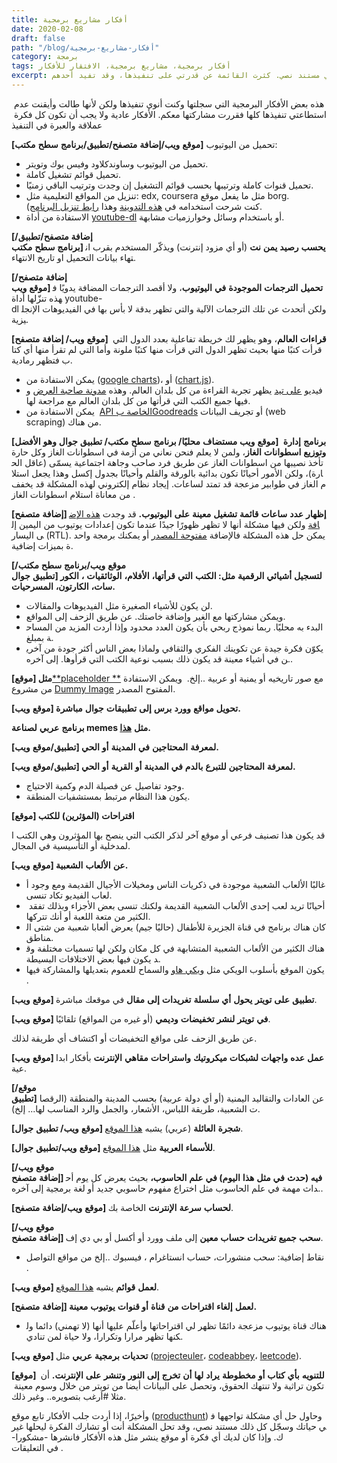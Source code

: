 ```yaml
---
title: أفكار مشاريع برمجية
date: 2020-02-08
draft: false
path: "/blog/أفكار-مشاريع-برمجية"
category: برمجة
tags: أفكار برمجية، مشاريع برمجية، الافتقار للأفكار
excerpt: كتبت هنا بعض المشاريع البرمجية التي كنت أسجلها في مستند نصي. كثرت القائمة عن قدرتي على تنفيذها، وقد تفيد أحدهم.
---
```


هذه بعض الأفكار البرمجية التي سجلتها وكنت أنوي تنفيذها ولكن لأنها طالت وأيقنت عدم استطاعتي تنفيذها كلها فقررت مشاركتها معكم. الأفكار عادية ولا يجب أن تكون كل فكرة عملاقة والعبرة في التنفيذ

**[موقع** **ويب/إضافة** **متصفح/تطبيق/برنامج** **سطح** **مكتب]** تحميل من اليوتيوب:
-   تحميل من اليوتيوب وساوندكلاود وفيس بوك وتويتر.
-   تحميل قوائم تشغيل كاملة.
-   تحميل قنوات كاملة وترتيبها بحسب قوائم التشغيل إن وجدت وترتيب الباقي زمنيًا.
-   تنزيل من المواقع التعليمية مثل: edx, coursera مثل ما يفعل موقع borg. (كنت شرحت استخدامه في [هذه التدوينة](http://localhost:8000/blog/%D8%B7%D8%B1%D9%8A%D9%82%D8%A9-%D8%AA%D9%86%D8%B2%D9%8A%D9%84-%D8%A7%D9%84%D9%83%D9%88%D8%B1%D8%B3%D8%A7%D8%AA-%D9%85%D9%86-edx-%D9%88-coursera) وهذا [رابط تنزيل البرنامج](https://www.gautamji.com/2017/08/borg.html).
-   الاستفادة من أداة [youtube-dl](https://github.com/ytdl-org/youtube-dl) أو باستخدام وسائل وخوارزميات مشابهة.

**[إضافة** **متصفح/تطبيق/برنامج** **سطح** **مكتب] يحسب** **رصيد** **يمن** **نت** (أو أي مزود إنترنت) ويذكّر المستخدم بقرب انتهاء بيانات التحميل او تاريخ الانتهاء.

**[إضافة** **متصفح/موقع** **ويب] تحميل** **الترجمات** **الموجودة** **في** **اليوتيوب**، ولا أقصد الترجمات المضافة يدويًا فهذه تنزّلها أداة youtube-dl ولكن أتحدث عن تلك الترجمات الآلية والتي تظهر بدقة لا بأس بها في الفيديوهات الإنجليزية.

**[موقع** **ويب/ إضافة** **متصفح] قراءات** **العالم**، وهو يظهر لك خريطة تفاعلية بعدد الدول التي قرأت كتبًا منها بحيث تظهر الدول التي قرأت منها كتبًا ملونة وأما التي لم تقرأ منها أي كتاب فتظهر رمادية.

-   يمكن الاستفادة من ([google charts](https://developers.google.com/chart))، أو ([chart.js](https://www.chartjs.org/)).
-   فيديو [على تيد](https://www.youtube.com/watch?v=Hh09xlzxRmE) يظهر تجربة القراءة من كل بلدان العالم. وهذه [مدونة صاحبة العرض](http://ayearofreadingtheworld.com/) وفيها جميع الكتب التي قرأتها من كل بلدان العالم مع مراجعة لها.
-   يمكن الاستفادة من  [API الخاصة بGoodreads](https://www.goodreads.com/api) أو تجريف البيانات (web scraping) من هناك.

**[موقع** **ويب** **مستضاف** **محليًا/ برنامج** **سطح** **مكتب/ تطبيق** **جوال** **وهو** **الأفضل] برنامج** **إدارة** **وتوزيع** **اسطوانات** **الغاز**، ولمن لا يعلم فنحن نعاني من أزمة في اسطوانات الغاز وكل حارة تأخذ نصيبها من اسطوانات الغاز عن طريق فرد صاحب وجاهة اجتماعية يسمّى (عاقل الحارة)، ولكن الأمور أحيانًا تكون بدائية بالورقة والقلم وأحيانًا بجدول إكسل وهذا يجعل استلام الغاز في طوابير مزعجة قد تمتد لساعات. إيجاد نظام إلكتروني لهذه المشكلة قد يخفف من معاناة استلام اسطوانات الغاز.

**[إضافة** **متصفح] إظهار** **عدد** **ساعات** **قائمة** **تشغيل** **معينة** **على** **اليوتيوب.** قد وجدت [هذه الإضافة](https://chrome.google.com/webstore/detail/youtube-playlist-total-du/khojmgiiphnllfcdgkccmdhkfkccnhlo) ولكن فيها مشكلة أنها لا تظهر ظهورًا جيدًا عندما تكون إعدادات يوتيوب من اليمين إلى اليسار (RTL). يمكن حل هذه المشكلة فالإضافة [مفتوحة المصدر](https://github.com/oktaysabak/youtube-playlist-total-duration) أو يمكنك برمجة واحدة بميزات إضافية.

**[موقع** **ويب/برنامج** **سطح** **مكتب/تطبيق** **جوال] لتسجيل** **أشيائي** **الرقمية** **مثل: الكتب** **التي** **قرأتها،** **الأفلام،** **الوثائقيات** **،** **الكورسات،** **الكارتون،** **المسرحيات.**

-   لن يكون للأشياء الصغيرة مثل الفيديوهات والمقالات.
-   ويمكن مشاركتها مع الغير وإضافة خاصتك. عن طريق الزحف إلى المواقع.
-   البدء به محليًا. ربما نموذج ربحي بأن يكون العدد محدود وإذا أردت المزيد من المساحة بمبلغ.
-   يكوّن فكرة جيدة عن تكوينك الفكري والثقافي ولماذا بعض الناس أكثر جودة من آخرين في أشياء معينة قد يكون ذلك بسبب نوعية الكتب التي قرأوها. إلى آخره..

**[موقع] مثل**[**placeholder **](https://placeholder.com/)مع صور تاريخيه أو يمنية أو عربية ..إلخ.  ويمكن الاستفادة من مشروع [Dummy Image](https://dummyimage.com/) المفتوح المصدر.

**[موقع** **ويب] تحويل** **مواقع** **وورد** **برس** **إلى** **تطبيقات** **جوال** **مباشرة.**

**برنامج** **عربي** **لصناعة memes مثل** [**هذا**](https://imgflip.com/memegenerator)**.**

**[تطبيق/موقع** **ويب] لمعرفة** **المحتاجين** **في** **المدينة** **أو** **الحي.**

**[تطبيق/موقع** **ويب] لمعرفة** **المحتاجين** **للتبرع** **بالدم** **في** **المدينة** **أو** **القرية** **أو** **الحي.**

-   وجود تفاصيل عن فصيلة الدم وكمية الاحتياج.
-   يكون هذا النظام مرتبط بمستشفيات المنطقة.

**[موقع] اقتراحات (المؤثرين) للكتب**

قد يكون هذا تصنيف فرعي أو موقع آخر لذكر الكتب التي ينصح بها المؤثرون وهي الكتب المدخلية أو التأسيسية في المجال.

**[موقع** **ويب] عن** **الألعاب** **الشعبية.**

-   غالبًا الألعاب الشعبية موجودة في ذكريات الناس ومخيلات الأجيال القديمة ومع وجود ألعاب الفيديو تكاد تنسى.
-   أحيانًا تريد لعب إحدى الألعاب الشعبية القديمة ولكنك تنسى بعض الأجزاء وبذلك تفقد الكثير من متعة اللعبة أو أنك تتركها.
-   كان هناك برنامج في قناة الجزيرة للأطفال (حاليًا جيم) يعرض ألعابا شعبية من شتى المناطق.
-   هناك الكثير من الألعاب الشعبية المتشابهة في كل مكان ولكن لها تسميات مختلفة وقد يكون فيها بعض الاختلافات البسيطة. 
-   يكون الموقع بأسلوب الويكي مثل [ويكي هاو](https://www.wikihow.com/) والسماح للعموم بتعديلها والمشاركة فيها. 

**[موقع** **ويب] تطبيق** **على** **تويتر** **يحول** **أي** **سلسلة** **تغريدات** **إلى** **مقال** في موقعك مباشرة.

**[موقع** **ويب] في** **تويتر** **لنشر** **تخفيضات** **وديمي** (أو غيره من المواقع) تلقائيًا.

عن طريق الزحف على مواقع التخفيضات أو اكتشاف أي طريقة لذلك.

**[موقع** **ويب] عمل** **عده** **واجهات** **لشبكات** **ميكروتيك** **واستراحات** **مقاهي** **الإنترنت** بأفكار ابداعية.

**[موقع/تطبيق]** عن العادات والتقاليد اليمنية (أو أي دولة عربية) بحسب المدينة والمنطقة (الرقصات الشعبية، طريقة اللباس، الأشعار، والجمل والرد المناسب لها... إلخ).

**[موقع** **ويب/ تطبيق** **جوال] شجرة** **العائلة** (عربي) يشبه [هذا الموقع](http://www.familyecho.com/).

**[موقع** **ويب/تطبيق** **جوال] للأسماء** **العربية** مثل [هذا الموقع](http://www.apple.com/).

**[موقع** **ويب/إضافة** **متصفح] فيه (حدث** **في** **مثل** **هذا** **اليوم) في** **علم** **الحاسوب،** بحيث يعرض كل يوم أحداث مهمة في علم الحاسوب مثل اختراع مفهوم حاسوبي جديد أو لغة برمجية إلى آخره..

**[موقع** **ويب/إضافة** **متصفح] لحساب** **سرعة** **الإنترنت** الخاصة بك.

**[موقع** **ويب/إضافة** **متصفح] سحب** **جميع** **تغريدات** **حساب** **معين** إلى ملف وورد أو أكسل أو بي دي إف.

-   نقاط إضافية: سحب منشورات، حساب انستاغرام ، فيسبوك ..إلخ من مواقع التواصل.

**[موقع** **ويب] لعمل** **قوائم** يشبه [هذا الموقع](https://list.ly/).

**[إضافة** **متصفح] لعمل** **إلغاء** **اقتراحات** **من** **قناة** **أو قنوات** **يوتيوب** **معينة.** 

-   هناك قناة يوتيوب مزعجة دائمًا تظهر لي اقتراحاتها وأعلّم عليها أنها (لا تهمني) دائما ولكنها تظهر مرارا وتكرارا، ولا حياة لمن تنادي.

**[موقع** **ويب] تحديات** **برمجية** **عربي** مثل ([projecteuler](https://projecteuler.net/)، [codeabbey](https://www.codeabbey.com/)، [leetcode](https://leetcode.com/)).

**[موقع] للتنويه** **بأي** **كتاب** **أو** **مخطوطة** **يراد** **لها** **أن** **تخرج** **إلى** **النور** **وتنشر** **على** **الإنترنت.** أن تكون تراثية ولا تنتهك الحقوق، وتحصل على البيانات أيضا من تويتر من خلال وسوم معينة مثلا #أرغب بتصويره.. وغير ذلك. 

وأخيرًا، إذا أردت جلب الأفكار تابع موقع ([producthunt](https://www.producthunt.com/)) وحاول حل أي مشكلة تواجهها في حياتك وسجّل كل ذلك مستند نصي، وقد تحل المشكلة أنت أو تشارك الفكرة ليحلها غيرك. وإذا كان لديك أي فكرة أو موقع ينشر مثل هذه الأفكار فانشرها -مشكورا- في التعليقات.